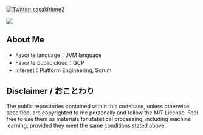 [![Twitter: sasakirione2](https://img.shields.io/twitter/follow/sasakirione2?style=social)](https://twitter.com/sasakirione2)

![](https://github-readme-stats.vercel.app/api/top-langs/?username=sasakirione&layout=compact&theme=dracula)

## About Me
 - Favorite language：JVM language
 - Favorite public cloud：GCP
 - Interest：Platform Engineering, Scrum

## Disclaimer / おことわり
The public repositories contained within this codebase, unless otherwise specified, are copyrighted to me personally and follow the MIT License. 
Feel free to use them as materials for statistical processing, including machine learning, provided they meet the same conditions stated above.
